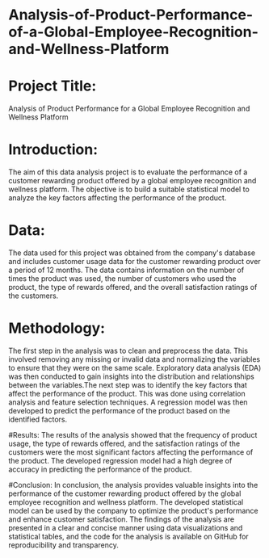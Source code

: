 # Analysis-of-Product-Performance-of-a-Global-Employee-Recognition-and-Wellness-Platform


# Project Title: 
Analysis of Product Performance for a Global Employee Recognition and Wellness Platform

# Introduction: 
The aim of this data analysis project is to evaluate the performance of a customer rewarding product offered by a global employee recognition and wellness platform. The objective is to build a suitable statistical model to analyze the key factors affecting the performance of the product.

# Data: 
The data used for this project was obtained from the company's database and includes customer usage data for the customer rewarding product over a period of 12 months. The data contains information on the number of times the product was used, the number of customers who used the product, the type of rewards offered, and the overall satisfaction ratings of the customers.

# Methodology: 
The first step in the analysis was to clean and preprocess the data. This involved removing any missing or invalid data and normalizing the variables to ensure that they were on the same scale. Exploratory data analysis (EDA) was then conducted to gain insights into the distribution and relationships between the variables.The next step was to identify the key factors that affect the performance of the product. This was done using correlation analysis and feature selection techniques. A regression model was then developed to predict the performance of the product based on the identified factors.

#Results: 
The results of the analysis showed that the frequency of product usage, the type of rewards offered, and the satisfaction ratings of the customers were the most significant factors affecting the performance of the product. The developed regression model had a high degree of accuracy in predicting the performance of the product.

#Conclusion: 
In conclusion, the analysis provides valuable insights into the performance of the customer rewarding product offered by the global employee recognition and wellness platform. The developed statistical model can be used by the company to optimize the product's performance and enhance customer satisfaction. The findings of the analysis are presented in a clear and concise manner using data visualizations and statistical tables, and the code for the analysis is available on GitHub for reproducibility and transparency.
